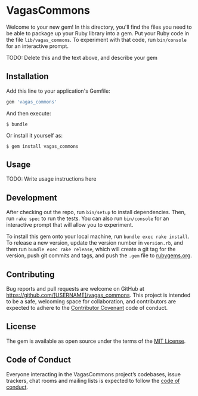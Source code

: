 # VagasCommons

Welcome to your new gem! In this directory, you'll find the files you need to be able to package up your Ruby library into a gem. Put your Ruby code in the file `lib/vagas_commons`. To experiment with that code, run `bin/console` for an interactive prompt.

TODO: Delete this and the text above, and describe your gem

## Installation

Add this line to your application's Gemfile:

```ruby
gem 'vagas_commons'
```

And then execute:

    $ bundle

Or install it yourself as:

    $ gem install vagas_commons

## Usage

TODO: Write usage instructions here

## Development

After checking out the repo, run `bin/setup` to install dependencies. Then, run `rake spec` to run the tests. You can also run `bin/console` for an interactive prompt that will allow you to experiment.

To install this gem onto your local machine, run `bundle exec rake install`. To release a new version, update the version number in `version.rb`, and then run `bundle exec rake release`, which will create a git tag for the version, push git commits and tags, and push the `.gem` file to [rubygems.org](https://rubygems.org).

## Contributing

Bug reports and pull requests are welcome on GitHub at https://github.com/[USERNAME]/vagas_commons. This project is intended to be a safe, welcoming space for collaboration, and contributors are expected to adhere to the [Contributor Covenant](http://contributor-covenant.org) code of conduct.

## License

The gem is available as open source under the terms of the [MIT License](https://opensource.org/licenses/MIT).

## Code of Conduct

Everyone interacting in the VagasCommons project’s codebases, issue trackers, chat rooms and mailing lists is expected to follow the [code of conduct](https://github.com/[USERNAME]/vagas_commons/blob/master/CODE_OF_CONDUCT.md).
